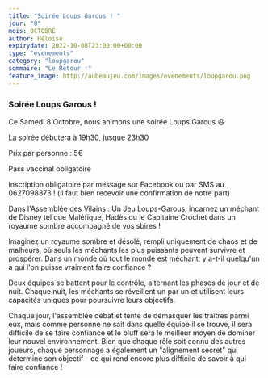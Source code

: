 ```yaml
---
title: "Soirée Loups Garous ! "
jour: "8"
mois: OCTOBRE
author: Héloïse
expirydate: 2022-10-08T23:00:00+00:00
type: "evenements"
category: "loupgarou"
sommaire: "Le Retour !"
feature_image: http://aubeaujeu.com/images/evenements/loupgarou.png
---
```

### Soirée Loups Garous !

Ce Samedi 8 Octobre, nous animons une soirée Loups Garous 😃

La soirée débutera à 19h30, jusque 23h30

Prix par personne : 5€

Pass vaccinal obligatoire

Inscription obligatoire par message sur Facebook ou par SMS au 0627098873 ! (il faut bien recevoir une confirmation de notre part)

Dans l'Assemblée des Vilains : Un Jeu Loups-Garous, incarnez un méchant de Disney tel que Maléfique, Hadès ou le Capitaine Crochet dans un royaume sombre accompagné de vos sbires !

Imaginez un royaume sombre et désolé, rempli uniquement de chaos et de malheurs, où seuls les méchants les plus puissants peuvent survivre et prospérer. Dans un monde où tout le monde est méchant, y a-t-il quelqu'un à qui l'on puisse vraiment faire confiance ?

Deux équipes se battent pour le contrôle, alternant les phases de jour et de nuit. Chaque nuit, les méchants se réveillent un par un et utilisent leurs capacités uniques pour poursuivre leurs objectifs.

Chaque jour, l'assemblée débat et tente de démasquer les traîtres parmi eux, mais comme personne ne sait dans quelle équipe il se trouve, il sera difficile de se faire confiance et le bluff sera le meilleur moyen de dominer leur nouvel environnement.
Bien que chaque rôle soit connu des autres joueurs, chaque personnage a également un "alignement secret" qui détermine son objectif - ce qui rend encore plus difficile de savoir à qui faire confiance !
